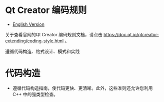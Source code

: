 # Qt Creator 编码规则

* [English Version](./README.md)

关于查看官网的Qt Creator 编码规则文档，请点击 https://doc.qt.io/qtcreator-extending/coding-style.html 。

遵循代码构造、格式设计、模式和实践

# 代码构造

- 遵循代码构造指南，使代码更快、更清晰。此外，这些准则还允许您利用 C++ 中的强类型检查。

  
